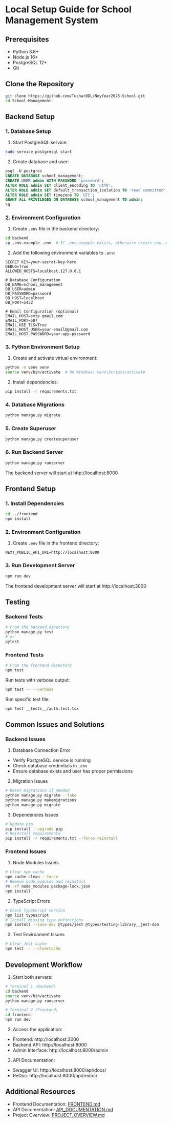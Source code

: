 # Local Setup Guide for School Management System

## Prerequisites
- Python 3.8+
- Node.js 16+
- PostgreSQL 12+
- Git

## Clone the Repository
```bash
git clone https://github.com/TusharDDL/NeyYear2025-School.git
cd School-Management
```

## Backend Setup

### 1. Database Setup
1. Start PostgreSQL service:
```bash
sudo service postgresql start
```

2. Create database and user:
```sql
psql -U postgres
CREATE DATABASE school_management;
CREATE USER admin WITH PASSWORD 'password';
ALTER ROLE admin SET client_encoding TO 'utf8';
ALTER ROLE admin SET default_transaction_isolation TO 'read committed';
ALTER ROLE admin SET timezone TO 'UTC';
GRANT ALL PRIVILEGES ON DATABASE school_management TO admin;
\q
```

### 2. Environment Configuration
1. Create `.env` file in the backend directory:
```bash
cd backend
cp .env.example .env  # If .env.example exists, otherwise create new .env
```

2. Add the following environment variables to `.env`:
```
SECRET_KEY=your-secret-key-here
DEBUG=True
ALLOWED_HOSTS=localhost,127.0.0.1

# Database Configuration
DB_NAME=school_management
DB_USER=admin
DB_PASSWORD=password
DB_HOST=localhost
DB_PORT=5432

# Email Configuration (optional)
EMAIL_HOST=smtp.gmail.com
EMAIL_PORT=587
EMAIL_USE_TLS=True
EMAIL_HOST_USER=your-email@gmail.com
EMAIL_HOST_PASSWORD=your-app-password
```

### 3. Python Environment Setup
1. Create and activate virtual environment:
```bash
python -m venv venv
source venv/bin/activate  # On Windows: venv\Scripts\activate
```

2. Install dependencies:
```bash
pip install -r requirements.txt
```

### 4. Database Migrations
```bash
python manage.py migrate
```

### 5. Create Superuser
```bash
python manage.py createsuperuser
```

### 6. Run Backend Server
```bash
python manage.py runserver
```
The backend server will start at http://localhost:8000

## Frontend Setup

### 1. Install Dependencies
```bash
cd ../frontend
npm install
```

### 2. Environment Configuration
1. Create `.env` file in the frontend directory:
```
NEXT_PUBLIC_API_URL=http://localhost:8000
```

### 3. Run Development Server
```bash
npm run dev
```
The frontend development server will start at http://localhost:3000

## Testing

### Backend Tests
```bash
# From the backend directory
python manage.py test
# or
pytest
```

### Frontend Tests
```bash
# From the frontend directory
npm test
```

Run tests with verbose output:
```bash
npm test -- --verbose
```

Run specific test file:
```bash
npm test __tests__/auth.test.tsx
```

## Common Issues and Solutions

### Backend Issues

1. Database Connection Error
- Verify PostgreSQL service is running
- Check database credentials in `.env`
- Ensure database exists and user has proper permissions

2. Migration Issues
```bash
# Reset migrations if needed
python manage.py migrate --fake
python manage.py makemigrations
python manage.py migrate
```

3. Dependencies Issues
```bash
# Update pip
pip install --upgrade pip
# Reinstall requirements
pip install -r requirements.txt --force-reinstall
```

### Frontend Issues

1. Node Modules Issues
```bash
# Clear npm cache
npm cache clean --force
# Remove node_modules and reinstall
rm -rf node_modules package-lock.json
npm install
```

2. TypeScript Errors
```bash
# Check TypeScript version
npm list typescript
# Install missing type definitions
npm install --save-dev @types/jest @types/testing-library__jest-dom
```

3. Test Environment Issues
```bash
# Clear Jest cache
npm test -- --clearCache
```

## Development Workflow

1. Start both servers:
```bash
# Terminal 1 (Backend)
cd backend
source venv/bin/activate
python manage.py runserver

# Terminal 2 (Frontend)
cd frontend
npm run dev
```

2. Access the application:
- Frontend: http://localhost:3000
- Backend API: http://localhost:8000
- Admin Interface: http://localhost:8000/admin

3. API Documentation:
- Swagger UI: http://localhost:8000/api/docs/
- ReDoc: http://localhost:8000/api/redoc/

## Additional Resources
- Frontend Documentation: [FRONTEND.md](./FRONTEND.md)
- API Documentation: [API_DOCUMENTATION.md](./API_DOCUMENTATION.md)
- Project Overview: [PROJECT_OVERVIEW.md](./PROJECT_OVERVIEW.md)
